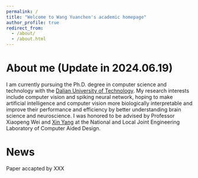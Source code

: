 ```yaml
---
permalink: /
title: "Welcome to Wang Yuanchen's academic homepage"
author_profile: true
redirect_from: 
  - /about/
  - /about.html
---
```

About me (Update in 2024.06.19)
======
I am currently pursuing the Ph.D. degree in computer science and technology with the [Dalian University of Technology](https://www.dlut.edu.cn/).
My research interests include computer vision and spiking neural network, hoping to make artificial intelligence and computer vision more biologically interpretable and improve their performance and efficiency by better understanding brain science and neuroscience.
I was honored to be advised by Professor Xiaopeng Wei and [Xin Yang](https://xinyangdut.github.io/) at the National and Local Joint Engineering Laboratory of Computer Aided Design.

News
======
Paper accapted by XXX

